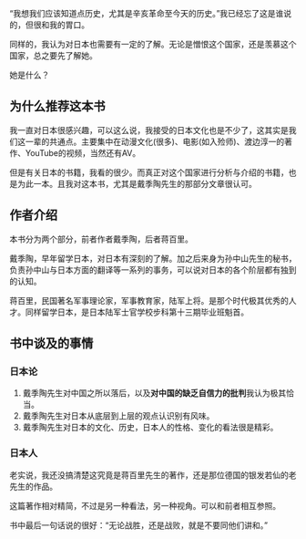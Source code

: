 ﻿
“我想我们应该知道点历史，尤其是辛亥革命至今天的历史。”我已经忘了这是谁说的，但很和我的胃口。  

同样的，我认为对日本也需要有一定的了解。无论是憎恨这个国家，还是羡慕这个国家，总之要先了解她。  

她是什么？  

为什么推荐这本书
--------
我一直对日本很感兴趣，可以这么说，我接受的日本文化也是不少了，这其实是我们这一辈的共通点。主要集中在动漫文化(很多)、电影(如入殓师)、渡边淳一的著作、YouTube的视频，当然还有AV。  

但是有关日本的书籍，我看的很少。而真正对这个国家进行分析与介绍的书籍，也是为此一本。且我对这本书，尤其是戴季陶先生的那部分文章很认可。  

作者介绍
----
本书分为两个部分，前者作者戴季陶，后者蒋百里。  

戴季陶，早年留学日本，对日本有深刻的了解。加之后来身为孙中山先生的秘书，负责孙中山与日本方面的翻译等一系列的事务，可以说对日本的各个阶层都有独到的认知。  

蒋百里，民国著名军事理论家，军事教育家，陆军上将。是那个时代极其优秀的人才。同样留学日本，是日本陆军士官学校步科第十三期毕业班魁首。  

书中谈及的事情
-------
### 日本论 ###
1. 戴季陶先生对中国之所以落后，以及**对中国的缺乏自信力的批判**我认为极其恰当。
2. 戴季陶先生对日本从底层到上层的观点认识别有风味。  
3. 戴季陶先生对日本的文化、历史，日本人的性格、变化的看法很是精彩。

### 日本人 ###
老实说，我还没搞清楚这究竟是蒋百里先生的著作，还是那位德国的银发若仙的老先生的作品。  

这篇著作相对精简，不过是另一种看法，另一种视角。可以和前者相互参照。  

书中最后一句话说的很好：“无论战胜，还是战败，就是不要同他们讲和。”
